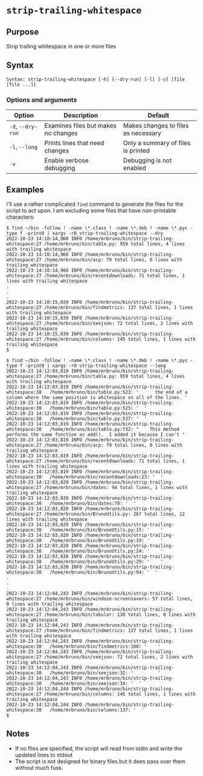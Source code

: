 # `strip-trailing-whitespace`

## Purpose
Strip trailing whitespace in one or more files

## Syntax
```
Syntax: strip-trailing-whitespace [-h] [--dry-run] [-l] [-v] [file [file ...]]
```

### Options and arguments
| Option            | Description                         | Default                             |
|-------------------|-------------------------------------|-------------------------------------|
| `-d`, `--dry-run` | Examines files but makes no changes | Makes changes to files as necessary |
| `-l`, `--long`    | Prints lines that need changes      | Only a summary of files is printed  |
| `-v`              | Enable verbose debugging            | Debugging is not enabled            |

## Examples

I'll use a rather complicated `find` command to generate the files for the script to act upon.  I am excluding some files that have non-printable characters:

```commandline
$ find ~/bin -follow ! -name \*.class ! -name \*.deb ! -name \*.pyc -type f -print0 | xargs -r0 strip-trailing-whitespace --dry
2022-10-23 14:10:14,960 INFO /home/mrbruno/bin/strip-trailing-whitespace:27 /home/mrbruno/bin/table.py: 959 total lines, 4 lines with trailing whitespace
2022-10-23 14:10:14,960 INFO /home/mrbruno/bin/strip-trailing-whitespace:27 /home/mrbruno/bin/acp: 79 total lines, 0 lines with trailing whitespace
2022-10-23 14:10:14,960 INFO /home/mrbruno/bin/strip-trailing-whitespace:27 /home/mrbruno/bin/recentdownloads: 71 total lines, 1 lines with trailing whitespace
.
.
.
2022-10-23 14:10:15,039 INFO /home/mrbruno/bin/strip-trailing-whitespace:27 /home/mrbruno/bin/findmetrics: 137 total lines, 1 lines with trailing whitespace
2022-10-23 14:10:15,039 INFO /home/mrbruno/bin/strip-trailing-whitespace:27 /home/mrbruno/bin/seejson: 72 total lines, 2 lines with trailing whitespace
2022-10-23 14:10:15,039 INFO /home/mrbruno/bin/strip-trailing-whitespace:27 /home/mrbruno/bin/columns: 145 total lines, 1 lines with trailing whitespace
$
```

```commandline
$ find ~/bin -follow ! -name \*.class ! -name \*.deb ! -name \*.pyc -type f -print0 | xargs -r0 strip-trailing-whitespace --long
2022-10-23 14:12:03,819 INFO /home/mrbruno/bin/strip-trailing-whitespace:27 /home/mrbruno/bin/table.py: 959 total lines, 4 lines with trailing whitespace
2022-10-23 14:12:03,819 INFO /home/mrbruno/bin/strip-trailing-whitespace:30   /home/mrbruno/bin/table.py:523: '      the end of a column where the same position is whitespace on all of the lines. '
2022-10-23 14:12:03,819 INFO /home/mrbruno/bin/strip-trailing-whitespace:30   /home/mrbruno/bin/table.py:525: '  '
2022-10-23 14:12:03,819 INFO /home/mrbruno/bin/strip-trailing-whitespace:30   /home/mrbruno/bin/table.py:537: '  '
2022-10-23 14:12:03,819 INFO /home/mrbruno/bin/strip-trailing-whitespace:30   /home/mrbruno/bin/table.py:732: "    This method performs the same function as add().  I added it because I can't "
2022-10-23 14:12:03,819 INFO /home/mrbruno/bin/strip-trailing-whitespace:27 /home/mrbruno/bin/acp: 79 total lines, 0 lines with trailing whitespace
2022-10-23 14:12:03,819 INFO /home/mrbruno/bin/strip-trailing-whitespace:27 /home/mrbruno/bin/recentdownloads: 71 total lines, 1 lines with trailing whitespace
2022-10-23 14:12:03,819 INFO /home/mrbruno/bin/strip-trailing-whitespace:30   /home/mrbruno/bin/recentdownloads:23: '  '
2022-10-23 14:12:03,820 INFO /home/mrbruno/bin/strip-trailing-whitespace:27 /home/mrbruno/bin/dates: 94 total lines, 1 lines with trailing whitespace
2022-10-23 14:12:03,820 INFO /home/mrbruno/bin/strip-trailing-whitespace:30   /home/mrbruno/bin/dates:78: '  '
2022-10-23 14:12:03,820 INFO /home/mrbruno/bin/strip-trailing-whitespace:27 /home/mrbruno/bin/BrunoUtils.py: 267 total lines, 12 lines with trailing whitespace
2022-10-23 14:12:03,820 INFO /home/mrbruno/bin/strip-trailing-whitespace:30   /home/mrbruno/bin/BrunoUtils.py:15: '    '
2022-10-23 14:12:03,820 INFO /home/mrbruno/bin/strip-trailing-whitespace:30   /home/mrbruno/bin/BrunoUtils.py:19: '    '
2022-10-23 14:12:03,820 INFO /home/mrbruno/bin/strip-trailing-whitespace:30   /home/mrbruno/bin/BrunoUtils.py:24: '    '
2022-10-23 14:12:03,820 INFO /home/mrbruno/bin/strip-trailing-whitespace:30   /home/mrbruno/bin/BrunoUtils.py:29: '    '
2022-10-23 14:12:03,820 INFO /home/mrbruno/bin/strip-trailing-whitespace:30   /home/mrbruno/bin/BrunoUtils.py:94: '  '
.
.
.
2022-10-23 14:12:04,243 INFO /home/mrbruno/bin/strip-trailing-whitespace:27 /home/mrbruno/bin/windoze-screensavers: 57 total lines, 0 lines with trailing whitespace
2022-10-23 14:12:04,243 INFO /home/mrbruno/bin/strip-trailing-whitespace:27 /home/mrbruno/bin/tabular: 130 total lines, 0 lines with trailing whitespace
2022-10-23 14:12:04,243 INFO /home/mrbruno/bin/strip-trailing-whitespace:27 /home/mrbruno/bin/findmetrics: 137 total lines, 1 lines with trailing whitespace
2022-10-23 14:12:04,243 INFO /home/mrbruno/bin/strip-trailing-whitespace:30   /home/mrbruno/bin/findmetrics:108: '    '
2022-10-23 14:12:04,243 INFO /home/mrbruno/bin/strip-trailing-whitespace:27 /home/mrbruno/bin/seejson: 72 total lines, 2 lines with trailing whitespace
2022-10-23 14:12:04,243 INFO /home/mrbruno/bin/strip-trailing-whitespace:30   /home/mrbruno/bin/seejson:32: '         '
2022-10-23 14:12:04,243 INFO /home/mrbruno/bin/strip-trailing-whitespace:30   /home/mrbruno/bin/seejson:34: '  '
2022-10-23 14:12:04,244 INFO /home/mrbruno/bin/strip-trailing-whitespace:27 /home/mrbruno/bin/columns: 145 total lines, 1 lines with trailing whitespace
2022-10-23 14:12:04,244 INFO /home/mrbruno/bin/strip-trailing-whitespace:30   /home/mrbruno/bin/columns:137: '  '
$
```

## Notes

- If no files are specified, the script will read from stdin and write the updated lines to stdout
- The script is not designed for binary files but it does pass over them without much fuss.
